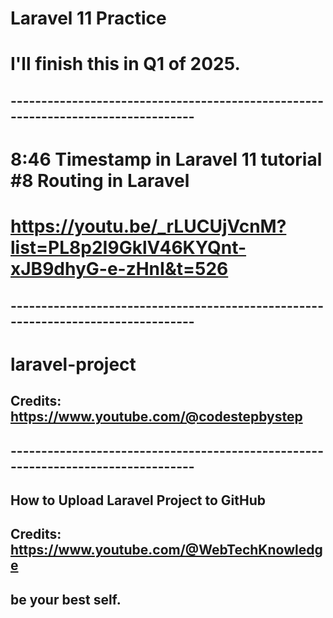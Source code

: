 # Laravel 11 Practice

# I'll finish this in Q1 of 2025.

## ---------------------------------------------------------------------------------

# 8:46 Timestamp in Laravel 11 tutorial #8 Routing in Laravel
# https://youtu.be/_rLUCUjVcnM?list=PL8p2I9GklV46KYQnt-xJB9dhyG-e-zHnI&t=526

## ---------------------------------------------------------------------------------

# laravel-project
## Credits: https://www.youtube.com/@codestepbystep

## ---------------------------------------------------------------------------------

## How to Upload Laravel Project to GitHub

## Credits: https://www.youtube.com/@WebTechKnowledge

## be your best self.
